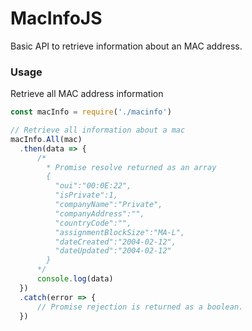 # MacInfoJS
Basic API to retrieve information about an MAC address.


### Usage
Retrieve all MAC address information

```js
const macInfo = require('./macinfo')

// Retrieve all information about a mac
macInfo.All(mac)
  .then(data => {
      /*
        * Promise resolve returned as an array
        {
          "oui":"00:0E:22",
          "isPrivate":1,
          "companyName":"Private",
          "companyAddress":"",
          "countryCode":"",
          "assignmentBlockSize":"MA-L",
          "dateCreated":"2004-02-12",
          "dateUpdated":"2004-02-12"
        }
      */
      console.log(data)
  })
  .catch(error => {
      // Promise rejection is returned as a boolean.
  })
```
